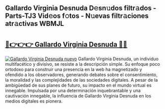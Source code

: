 ## Gallardo Virginia Desnuda D𝚎sn𝚞dos filtr𝚊dos - Parts-TJ3 Vid𝚎os f𝚘tos - N𝚞evas filtr𝚊ciones atr𝚊ctivas WBMJL

# <h2><a href="http://mb5c8c7.tromn.icu/?c=Gallardo+Virginia+Desnuda">🔗👉👉👉 Gallardo Virginia Desnuda 🔗🔗</a></h2>

[![Gallardo Virginia Desnuda nuevo](https://i.imgur.com/pEAQMta.gif)](http://mb5c8c7.tromn.icu/?c=Gallardo+Virginia+Desnuda)
Gallardo Virginia Desnuda, un individuo multifacético y divisivo, se resiste a la descripción simple. Su enfoque poco ortodoxo para construir una presencia en la web ha magnetizado y ofendido a los observadores, generando debates sobre el consentimiento, la moralidad y las complejidades de las sociedades digitales. A pesar de la ambigüedad de sus planes de futuro, su impacto en el mundo virtual es innegable. Impulsada por una determinación inquebrantable y una cautivación innegable, la influencia de Gallardo Virginia Desnuda en los medios digitales es pionera.
